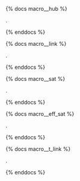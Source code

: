 {% docs macro__hub %}

.

{% enddocs %}




{% docs macro__link %}

.

{% enddocs %}




{% docs macro__sat %}

.

{% enddocs %}




{% docs macro__eff_sat %}

.

{% enddocs %}




{% docs macro__t_link %}

.

{% enddocs %}